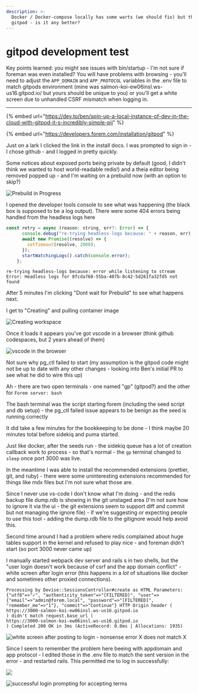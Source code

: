 ```yaml
---
description: >-
  Docker / Docker-compose locally has some warts (we should fix) but there's
  gitpod - is it any better?
---
```


# gitpod development test

Key points learned: you might see issues with bin/startup - I'm not sure if foreman was even installed? You will have problems with browsing - you'll need to adjust the `APP_DOMAIN` and `APP_PROTOCOL` variables in the .env file to match gitpods environment \(mine was salmon-koi-ew06insl.ws-us16.gitpod.io/ but yours should be unique to you\) or you'll get a white screen due to unhandled CSRF mismatch when logging in.

-----





{% embed url="https://dev.to/ben/spin-up-a-local-instance-of-dev-in-the-cloud-with-gitpod-it-s-incredibly-simple-pij" %}

{% embed url="https://developers.forem.com/installation/gitpod" %}

Just on a lark I clicked the link in the install docs. I was prompted to sign in - I chose github - and I logged in pretty quickly.

Some notices about exposed ports being private by default \(good, I didn't think we wanted to host world-readable redis!\) and a theia editor being removed popped up - and I'm waiting on a prebuild now \(with an option to skip?\)



![Prebuild in Progress](.gitbook/assets/screenshot-from-2021-08-24-14-38-37.png)

I opened the developer tools console to see what was happening \(the black box is supposed to be a log output\). There were some 404 errors being handled from the headless logs here 

```javascript
const retry = async (reason: string, err?: Error) => {
      console.debug("re-trying headless-logs because: " + reason, err);
      await new Promise((resolve) => {
        setTimeout(resolve, 2000);
      });
      startWatchingLogs().catch(console.error);
    };
```

```text
re-trying headless-logs because: error while listening to stream Error: Headless logs for 8fcda768-55ba-407b-8c42-5d261fa32fd5 not found
```

After 5 minutes I'm clicking "Dont wait for Prebuild" to see what happens next.

I get to "Creating" and pulling container image

![Creating workspace](.gitbook/assets/screenshot-from-2021-08-24-14-45-13.png)

Once it loads it appears you've got vscode in a browser \(think github codespaces, but 2 years ahead of them\) 

![vscode in the browser](.gitbook/assets/screenshot-from-2021-08-24-14-47-59.png)

Not sure why pg\_ctl failed to start \(my assumption is the gitpod code might not be up to date with any other changes - looking into Ben's initial PR to see what he did to wire this up\)



Ah - there are two open terminals - one named "gp" \(gitpod?\) and the other for `Forem server: bash` 

  The bash terminal was the script starting forem \(including the seed script and db setup\) - the pg\_ctl failed issue appears to be benign as the seed is running correctly

It did take a few minutes for the bookkeeping to be done - I think maybe 20 minutes total before sidekiq and puma started.

Just like docker, after the seeds run - the sidekiq queue has a lot of creation callback work to process - so that's normal - the `gp` terminal changed to `sleep` once port 3000 was live.

In the meantime I was able to install the recommended extensions \(prettier, git, and ruby\) - there were some uninteresting extensions recommended for things like mdx files but I'm not sure what those are.



Since I never use vs-code I don't know what I'm doing - and the redis backup file dump.rdb is showing in the git unstaged area \(I'm not sure how to ignore it via the ui - the git extensions seem to support diff and commit but not managing the ignore file\) - if we're suggesting or expecting people to use this tool - adding the dump.rdb file to the gitignore would help avoid this.



Second time around I had a problem where redis complained about huge tables support in the kernel and refused to play nice - and foreman didn't start \(so port 3000 never came up\)

I manually started webpack dev server and rails s in two shells, but the "user login doesn't work because of csrf and the app domain conflict" - white screen after login error \(this happens in a _lot_ of situations like docker and sometimes other proxied connections\). 

```text
Processing by Devise::SessionsController#create as HTML Parameters: {"utf8"=>"✓", "authenticity_token"=>"[FILTERED]", "user"=>{"email"=>"admin@forem.local", "password"=>"[FILTERED]", "remember_me"=>"1"}, "commit"=>"Continue"} HTTP Origin header (
https://3000-salmon-koi-ew06insl.ws-us16.gitpod.io
) didn't match request.base_url (
https://3000-salmon-koi-ew06insl.ws-us16.gitpod.io
) Completed 200 OK in 3ms (ActiveRecord: 0.0ms | Allocations: 1935)
```

![white screen after posting to login - nonsense error X does not match X](.gitbook/assets/screenshot-from-2021-08-24-16-23-41.png)

Since I seem to remember the problem here beeing with appdomain and app protocol - I edited those in the .env file to match the sent version in the error - and restarted rails. This permitted me to log in successfully:

![](.gitbook/assets/screenshot-from-2021-08-24-16-33-59.png)

![successful login prompting for accepting terms](.gitbook/assets/screenshot-from-2021-08-24-16-33-49.png)



